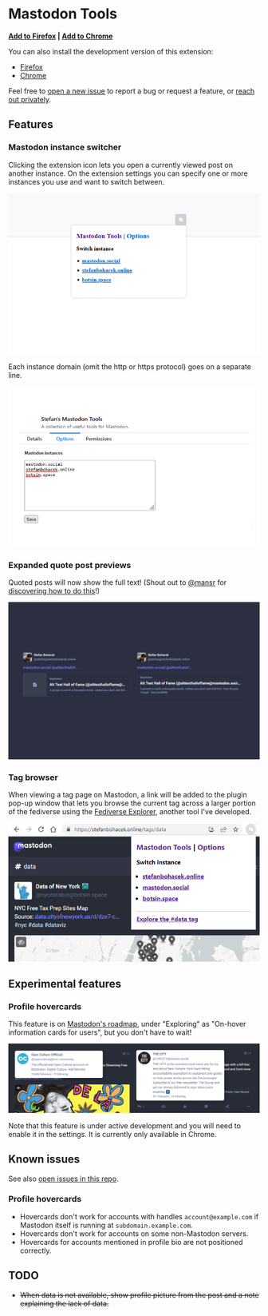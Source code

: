 # Mastodon Tools

**[Add to Firefox](https://addons.mozilla.org/en-US/firefox/addon/stefan-s-mastodon-tools/) | [Add to Chrome](https://chrome.google.com/webstore/detail/stefans-mastodon-tools/ngcnchkkkmneongkenppjocbfcoalfjn)**


You can also install the development version of this extension:

- [Firefox](https://developer.mozilla.org/en-US/docs/Mozilla/Add-ons/WebExtensions/Your_first_WebExtension#installing)
- [Chrome](https://developer.chrome.com/docs/extensions/mv3/getstarted/development-basics/#load-unpacked)

Feel free to [open a new issue](https://github.com/stefanbohacek/mastodon-tools/issues?q=is%3Aissue+is%3Aopen+sort%3Aupdated-desc) to report a bug or request a feature, or [reach out privately](https://stefanbohacek.com/contact/).

## Features

### Mastodon instance switcher

Clicking the extension icon lets you open a currently viewed post on another instance. On the extension settings you can specify one or more instances you use and want to switch between.

![Screenshot of the main menu with a list of Mastodon instances allowing you to switch between them.](browser-extension/assets/screenshot-popup.png)


Each instance domain (omit the http or https protocol) goes on a separate line.

![Screenshot of the settings page with a text field for adding your Mastodon instances.](browser-extension/assets/screenshot-settings.png)


### Expanded quote post previews

Quoted posts will now show the full text! (Shout out to [@mansr](https://society.oftrolls.com/@mansr) for [discovering how to do this](https://society.oftrolls.com/@mansr/112643547467281611)!)

![A side-by-side comparison of a quoted Mastodon post. On the left, the text is cut off. On the right, it is fully visible.](browser-extension/assets/expanded-quote-posts.png)

### Tag browser

When viewing a tag page on Mastodon, a link will be added to the plugin pop-up window that lets you browse the current tag across a larger portion of the fediverse using the [Fediverse Explorer](https://fediverse-explorer.stefanbohacek.dev/), another tool I've developed.

![Screenshot of the settings page with a text field for adding your Mastodon instances.](browser-extension/assets/tag-browser.png)

## Experimental features

### Profile hovercards

This feature is on [Mastodon's roadmap](https://joinmastodon.org/roadmap), under "Exploring" as "On-hover information cards for users", but you don't have to wait!

![A screenshot of two posts with the hovercard visible as an overlay.](browser-extension/assets/hovercard.png)

Note that this feature is under active development and you will need to enable it in the settings. It is currently only available in Chrome.

## Known issues

See also [open issues in this repo](https://github.com/stefanbohacek/mastodon-tools/issues?q=is%3Aissue+is%3Aopen+sort%3Aupdated-desc).

### Profile hovercards

- Hovercards don't work for accounts with handles `account@example.com` if Mastodon itself is running at `subdomain.example.com`.
- Hovercards don't work for accounts on some non-Mastodon servers.
- Hovercards for accounts mentioned in profile bio are not positioned correctly.

## TODO

- ~~When data is not available, show profile picture from the post and a note explaining the lack of data.~~
